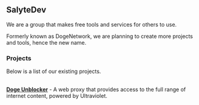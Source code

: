 <div>
<h2>SalyteDev</h2>
<p>We are a group that makes free tools and services for others to use.</p>
<p>Formerly known as DogeNetwork, we are planning to create more projects and tools, hence the new name.</p>

<h3>Projects</h3>
Below is a list of our existing projects.
<br>

<br>


**[Doge Unblocker](https://github.com/DogeNetwork/v4)** - A web proxy that provides access to the full range of internet content, powered by Ultraviolet.
</div>
